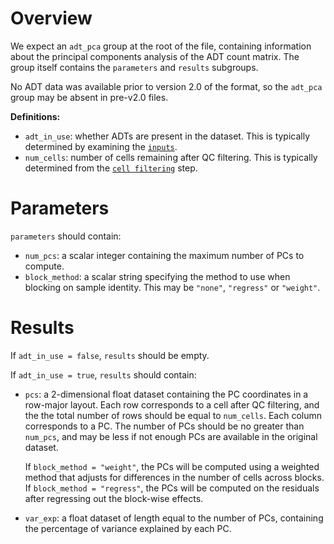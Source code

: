 # Overview

We expect an `adt_pca` group at the root of the file, containing information about the principal components analysis of the ADT count matrix.
The group itself contains the `parameters` and `results` subgroups.

No ADT data was available prior to version 2.0 of the format, so the `adt_pca` group may be absent in pre-v2.0 files.

**Definitions:**

- `adt_in_use`: whether ADTs are present in the dataset.
  This is typically determined by examining the [`inputs`](../inputs/v2_0.md). 
- `num_cells`: number of cells remaining after QC filtering.
  This is typically determined from the [`cell filtering`](../cell_filtering/v2_0.md) step.

# Parameters

`parameters` should contain:

- `num_pcs`: a scalar integer containing the maximum number of PCs to compute.
- `block_method`: a scalar string specifying the method to use when blocking on sample identity.
  This may be `"none"`, `"regress"` or `"weight"`.

# Results

If `adt_in_use = false`, `results` should be empty.

If `adt_in_use = true`, `results` should contain:

- `pcs`: a 2-dimensional float dataset containing the PC coordinates in a row-major layout.
  Each row corresponds to a cell after QC filtering, and the the total number of rows should be equal to `num_cells`.
  Each column corresponds to a PC.
  The number of PCs should be no greater than `num_pcs`, and may be less if not enough PCs are available in the original dataset.

  If `block_method = "weight"`, the PCs will be computed using a weighted method that adjusts for differences in the number of cells across blocks.
  If `block_method = "regress"`, the PCs will be computed on the residuals after regressing out the block-wise effects.
- `var_exp`: a float dataset of length equal to the number of PCs, containing the percentage of variance explained by each PC.

